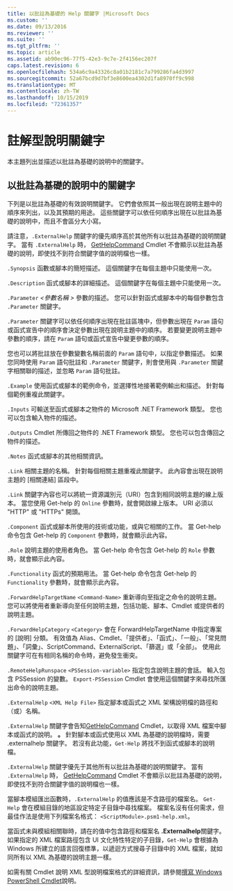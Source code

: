```yaml
---
title: 以批註為基礎的 Help 關鍵字 |Microsoft Docs
ms.custom: ''
ms.date: 09/13/2016
ms.reviewer: ''
ms.suite: ''
ms.tgt_pltfrm: ''
ms.topic: article
ms.assetid: ab90ec96-77f5-42e3-9c7e-2f4156ec207f
caps.latest.revision: 6
ms.openlocfilehash: 534a6c9a43326c8a01b2181c7a799286fa4d3997
ms.sourcegitcommit: 52a67bcd9d7bf3e8600ea4302d1fa8970ff9c998
ms.translationtype: MT
ms.contentlocale: zh-TW
ms.lasthandoff: 10/15/2019
ms.locfileid: "72361357"
---
```

# <a name="comment-based-help-keywords"></a>註解型說明關鍵字

本主題列出並描述以批註為基礎的說明中的關鍵字。

## <a name="keywords-in-comment-based-help"></a>以批註為基礎的說明中的關鍵字

下列是以批註為基礎的有效說明關鍵字。 它們會依照其一般出現在說明主題中的順序來列出，以及其預期的用途。 這些關鍵字可以依任何順序出現在以批註為基礎的說明中，而且不會區分大小寫。

請注意，`.ExternalHelp` 關鍵字的優先順序高於其他所有以批註為基礎的說明關鍵字。 當有 `.ExternalHelp` 時， [GetHelpCommand](/dotnet/api/Microsoft.PowerShell.Commands.gethelpcommand) Cmdlet 不會顯示以批註為基礎的說明，即使找不到符合關鍵字值的說明檔也一樣。

`.Synopsis` 函數或腳本的簡短描述。 這個關鍵字在每個主題中只能使用一次。

`.Description` 函式或腳本的詳細描述。 這個關鍵字在每個主題中只能使用一次。

`.Parameter` *\<參數名稱 >* 參數的描述。 您可以針對函式或腳本中的每個參數包含 `.Parameter` 關鍵字。

`.Parameter` 關鍵字可以依任何順序出現在批註區塊中，但參數出現在 `Param` 語句或函式宣告中的順序會決定參數出現在說明主題中的順序。 若要變更說明主題中參數的順序，請在 `Param` 語句或函式宣告中變更參數的順序。

您也可以將批註放在參數變數名稱前面的 `Param` 語句中，以指定參數描述。 如果您同時使用 `Param` 語句批註和 `.Parameter` 關鍵字，則會使用與 `.Parameter` 關鍵字相關聯的描述，並忽略 `Param` 語句批註。

`.Example` 使用函式或腳本的範例命令，並選擇性地接著範例輸出和描述。 針對每個範例重複此關鍵字。

`.Inputs` 可輸送至函式或腳本之物件的 Microsoft .NET Framework 類型。 您也可以包含輸入物件的描述。

`.Outputs` Cmdlet 所傳回之物件的 .NET Framework 類型。 您也可以包含傳回之物件的描述。

`.Notes` 函式或腳本的其他相關資訊。

`.Link` 相關主題的名稱。 針對每個相關主題重複此關鍵字。 此內容會出現在說明主題的 [相關連結] 區段中。

`.Link` 關鍵字內容也可以將統一資源識別元（URI）包含到相同說明主題的線上版本。 當您使用 Get-help 的 `Online` 參數時，就會開啟線上版本。 URI 必須以 "HTTP" 或 "HTTPs" 開頭。

`.Component` 函式或腳本所使用的技術或功能，或與它相關的工作。 當 Get-help 命令包含 Get-help 的 `Component` 參數時，就會顯示此內容。

`.Role` 說明主題的使用者角色。 當 Get-help 命令包含 Get-help 的 `Role` 參數時，就會顯示此內容。

`.Functionality` 函式的預期用法。 當 Get-help 命令包含 Get-help 的 `Functionality` 參數時，就會顯示此內容。

`.ForwardHelpTargetName` `<Command-Name>` 重新導向至指定之命令的說明主題。 您可以將使用者重新導向至任何說明主題，包括功能、腳本、Cmdlet 或提供者的說明主題。

`.ForwardHelpCategory` `<Category>` 會在 ForwardHelpTargetName 中指定專案的 [說明] 分類。 有效值為 Alias、Cmdlet、「提供者」、「函式」、「一般」、「常見問題」、「詞彙」、ScriptCommand、ExternalScript、「篩選」或「全部」。 使用此關鍵字可在有相同名稱的命令時，避免發生衝突。

`.RemoteHelpRunspace` `<PSSession-variable>` 指定包含說明主題的會話。 輸入包含 PSSession 的變數。 `Export-PSSession` Cmdlet 會使用這個關鍵字來尋找所匯出命令的說明主題。

`.ExternalHelp` `<XML Help File>` 指定腳本或函式之 XML 架構說明檔的路徑和（或）名稱。

`.ExternalHelp` 關鍵字會告知[GetHelpCommand](/dotnet/api/Microsoft.PowerShell.Commands.gethelpcommand) Cmdlet，以取得 XML 檔案中腳本或函式的說明。 **。** 針對腳本或函式使用以 XML 為基礎的說明檔時，需要 .externalhelp 關鍵字。 若沒有此功能，`Get-Help` 將找不到函式或腳本的說明檔。

`.ExternalHelp` 關鍵字優先于其他所有以批註為基礎的說明關鍵字。 當有 `.ExternalHelp` 時， [GetHelpCommand](/dotnet/api/Microsoft.PowerShell.Commands.gethelpcommand) Cmdlet 不會顯示以批註為基礎的說明，即使找不到符合關鍵字值的說明檔也一樣。

當腳本模組匯出函數時，`.ExternalHelp` 的值應該是不含路徑的檔案名。 `Get-Help` 會在模組目錄的地區設定特定子目錄中尋找檔案。 檔案名沒有任何需求，但最佳作法是使用下列檔案名格式： `<ScriptModule>.psm1-help.xml`。

當函式未與模組相關聯時，請在的值中包含路徑和檔案名 **.Externalhelp**關鍵字。 如果指定的 XML 檔案路徑包含 UI 文化特性特定的子目錄，`Get-Help` 會根據為 Windows 所建立的語言回復標準，以遞迴方式搜尋子目錄中的 XML 檔案，就如同所有以 XML 為基礎的說明主題一樣。

如需有關 Cmdlet 說明 XML 型說明檔案格式的詳細資訊，請參閱[撰寫 Windows PowerShell Cmdlet](./writing-help-for-windows-powershell-cmdlets.md)說明。